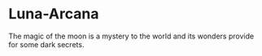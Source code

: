 # Luna-Arcana
The magic of the moon is a mystery to the world and its wonders provide for some dark secrets.
